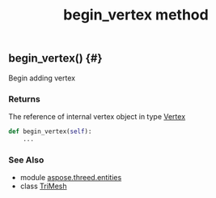 ﻿---
title: begin_vertex method
second_title: Aspose.3D for Python via .NET API References
description: 
type: docs
weight: 20
url: /python-net/aspose.threed.entities/trimesh/begin_vertex/
is_root: false
---

## begin_vertex() {#}

Begin adding vertex


### Returns 


The reference of internal vertex object in type [Vertex](/3d/python-net/aspose.threed.utilities/vertex)


```python
def begin_vertex(self):
    ...
```





### See Also
* module [aspose.threed.entities](../../)
* class [TriMesh](/3d/python-net/aspose.threed.entities/trimesh)

